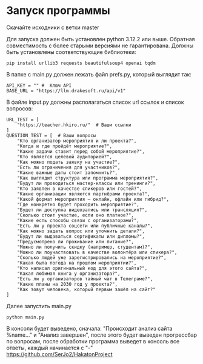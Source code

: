 # Запуск программы
Скачайте исходники с ветки master

Для запуска должен быть установлен python 3.12.2 или выше. Обратная совместимость с более старыми версиями не гарантирована.
Должны быть установлены соответствующие библиотеки:

    pip install urllib3 requests beautifulsoup4 openai tqdm
   В папке с main.py должен лежать файл prefs.py,  который выглядит так:

    API_KEY = "" #  Ключ API
    BASE_URL = "https://llm.drakesoft.ru/api/v1"  
В файле input.py должны располагаться список url ссылок и список вопросов:

    URL_TEST = [  
        "https://teacher.hkiro.ru/"  # Ваши ссылки
    ]  
    QUESTION_TEST = [  # Ваши вопросы
        "Кто организатор мероприятия и ли проекта?",  
        "Когда и где пройдёт мероприятие?",  
        "Какие задачи ставит перед собой мероприятие?",  
        "Кто является целевой аудиторией?",  
        "Как можно подать заявку на участие?",  
        "Есть ли ограничения для участников?",  
        "Какие важные даты стоит запомнить?",  
        "Как выглядит структура или программа мероприятия?",  
        "Будут ли проводиться мастер-классы или тренинги?",  
        "Кто заявлен в качестве спикеров или гостей?",  
        "Какие организации являются партнёрами проекта?",  
        "Какой формат мероприятия — онлайн, офлайн или гибрид?",  
        "Где конкретно будет проходить мероприятие?",  
        "Будет ли доступна видеозапись или трансляция?",  
        "Сколько стоит участие, если оно платное?",  
        "Какие есть способы связи с организаторами?",  
        "Есть ли у проекта соцсети или публичные каналы?",  
        "Как можно задать вопрос или уточнить детали?",  
        "Будут ли выдаваться сертификаты или дипломы?",  
        "Предусмотрено ли проживание или питание?",  
        "Можно ли получить скидку (например, студентам)?",  
        "Можно ли поучаствовать в качестве волонтёра или спикера?",  
        "Сколько людей уже зарегистрировались на мероприятие?",  
        "Какая была погода на прошлом мероприятии?",  
        "Кто написал оригинальный код для этого сайта?",  
        "Какая любимая книга у организатора?",  
        "Есть ли у организаторов тайный чат в Телеграме?",  
        "Какие планы на 2030 год у проекта?",  
        "Как зовут человека, который первым зашёл на сайт?"  
    ]

Далее запустить main.py


    python main.py


В консоли будет выведено, сначала: "Происходит анализ сайта %name..." и "Анализ завершен", после этого будет выведен прогрессбар по вопросам, после обработки программа выведет в консоль все ответы, каждый начинается с "-"
https://github.com/SerJo2/HakatonProject
